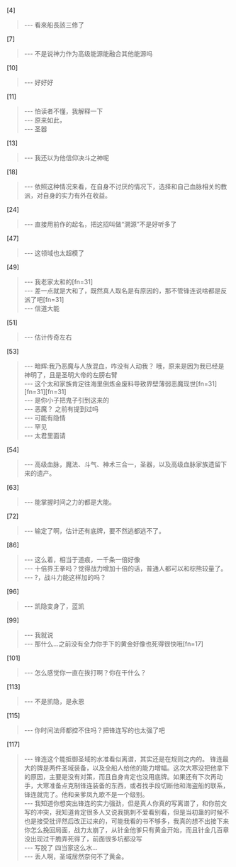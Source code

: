 
[4] 
>--- 看來船長該三修了<br>

[7] 
>--- 不是说神力作为高级能源能融合其他能源吗<br>

[10] 
>--- 好好好<br>

[11] 
>--- 怕读者不懂，我解释一下<br>
>--- 原来如此，<br>
>--- 圣器<br>

[13] 
>--- 我还以为他信仰决斗之神呢<br>

[18] 
>--- 依照这种情况来看，在自身不讨厌的情况下，选择和自己血脉相关的教派，对自身的实力有外在收益。<br>

[24] 
>--- 直接用前作的起名，把这招叫做“溯源”不是好听多了<br>

[47] 
>--- 这领域也太超模了<br>

[49] 
>--- 我老家太和的[fn=31]<br>
>--- 差一点就是大和了，既然真人取名是有原因的，那不管锋连说啥都是反派了吧[fn=31]<br>
>--- 信道大能<br>

[51] 
>--- 估计传奇左右<br>

[53] 
>--- 暗辉:我乃恶魔与人族混血，咋没有人动我？
哦，原来是因为我已经是神明了，且是圣明大帝的左膀右臂<br>
>--- 这个太和家族肯定往海里倒炼金废料导致界壁薄弱恶魔现世[fn=31][fn=31][fn=31]<br>
>--- 是你小子把鬼子引到这来的<br>
>--- 恶魔？ 之前有提到过吗<br>
>--- 可能有隐情<br>
>--- 罕见<br>
>--- 太君里面请<br>

[54] 
>--- 高级血脉，魔法、斗气、神术三合一，圣器，以及高级血脉家族遗留下来的遗产。<br>

[63] 
>--- 能掌握时间之力的都是大能。<br>

[72] 
>--- 输定了啊，估计还有底牌，要不然逃都逃不了。<br>

[86] 
>--- 这么着，相当于道痕，一千条一倍好像<br>
>--- 十倍界王拳吗？觉得战力增加十倍的话，普通人都可以和棕熊较量了。<br>
>--- ?，战斗力能这样加的吗？<br>

[96] 
>--- 凯隐变身了，蓝凯<br>

[99] 
>--- 我就说<br>
>--- 那什么…之前没有全力你手下的黄金好像也死得很快哦[fn=17]<br>

[101] 
>--- 怎么感觉你一直在挨打啊？你在干什么？<br>

[113] 
>--- 不是凯隐，是永恩<br>

[115] 
>--- 你时间法师都控不住吗？把锋连写的也太强了吧<br>

[117] 
>--- 锋连这个能抵御圣域的水准看似离谱，其实还是在规则之内的。
锋连最大的牌是两件圣域装备，以及全船人给他的能力增幅。这次大寒没把他拿下的原因，主要是没有对策，而且自身肯定也没用底牌。如果还有下次再动手，大寒准备点克制锋连装备的东西，或者找手段切断他和海盗船的联系，锋连就完了。他和亲爹凤九歌不是一个级别。<br>
>--- 我知道你想突出锋连的实力强劲，但是真人你真的写离谱了，和你前文写的冲突，我知道肯定很多人又说我挑刺不爱看别看，但是当初蛊的时候不也是接受批评然后改正过来的，可能我看的书不够多，我真的想不出接下来你怎么挽回局面，战力太崩了，从针金他爹只有黄金开始，而且针金几百章没出现过干脆弄死得了，前面很多坑都没写<br>
>--- 写脱了  四当家这么水...<br>
>--- 丢人啊，圣域居然奈何不了黄金。<br>

